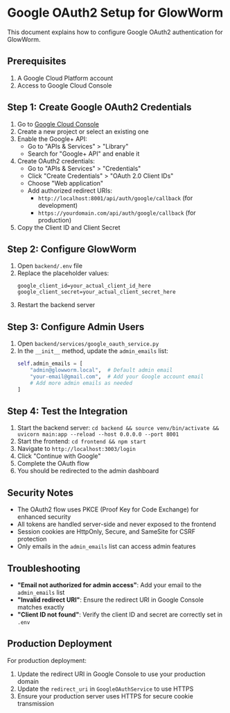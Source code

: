# Google OAuth2 Setup for GlowWorm

This document explains how to configure Google OAuth2 authentication for GlowWorm.

## Prerequisites

1. A Google Cloud Platform account
2. Access to Google Cloud Console

## Step 1: Create Google OAuth2 Credentials

1. Go to [Google Cloud Console](https://console.cloud.google.com/)
2. Create a new project or select an existing one
3. Enable the Google+ API:
   - Go to "APIs & Services" > "Library"
   - Search for "Google+ API" and enable it
4. Create OAuth2 credentials:
   - Go to "APIs & Services" > "Credentials"
   - Click "Create Credentials" > "OAuth 2.0 Client IDs"
   - Choose "Web application"
   - Add authorized redirect URIs:
     - `http://localhost:8001/api/auth/google/callback` (for development)
     - `https://yourdomain.com/api/auth/google/callback` (for production)
5. Copy the Client ID and Client Secret

## Step 2: Configure GlowWorm

1. Open `backend/.env` file
2. Replace the placeholder values:
   ```
   google_client_id=your_actual_client_id_here
   google_client_secret=your_actual_client_secret_here
   ```
3. Restart the backend server

## Step 3: Configure Admin Users

1. Open `backend/services/google_oauth_service.py`
2. In the `__init__` method, update the `admin_emails` list:
   ```python
   self.admin_emails = [
       "admin@glowworm.local",  # Default admin email
       "your-email@gmail.com",  # Add your Google account email
       # Add more admin emails as needed
   ]
   ```

## Step 4: Test the Integration

1. Start the backend server: `cd backend && source venv/bin/activate && uvicorn main:app --reload --host 0.0.0.0 --port 8001`
2. Start the frontend: `cd frontend && npm start`
3. Navigate to `http://localhost:3003/login`
4. Click "Continue with Google"
5. Complete the OAuth flow
6. You should be redirected to the admin dashboard

## Security Notes

- The OAuth2 flow uses PKCE (Proof Key for Code Exchange) for enhanced security
- All tokens are handled server-side and never exposed to the frontend
- Session cookies are HttpOnly, Secure, and SameSite for CSRF protection
- Only emails in the `admin_emails` list can access admin features

## Troubleshooting

- **"Email not authorized for admin access"**: Add your email to the `admin_emails` list
- **"Invalid redirect URI"**: Ensure the redirect URI in Google Console matches exactly
- **"Client ID not found"**: Verify the client ID and secret are correctly set in `.env`

## Production Deployment

For production deployment:
1. Update the redirect URI in Google Console to use your production domain
2. Update the `redirect_uri` in `GoogleOAuthService` to use HTTPS
3. Ensure your production server uses HTTPS for secure cookie transmission
